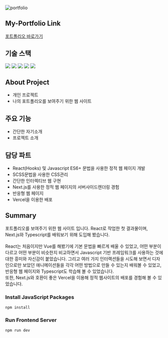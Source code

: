 ![portfolio](https://user-images.githubusercontent.com/102219209/217453889-a74ab72a-82fb-47b7-935a-c0754ffeeec0.PNG)

## My-Portfolio Link
[포트폴리오 바로가기](https://my-portfolio-lkp8.vercel.app/)

## 기술 스택
<img src="https://img.shields.io/badge/React-61DAFB?style=flat&logo=React&logoColor=white"/> <img src="https://img.shields.io/badge/TypeScript-3178C6?style=flat&logo=TypeScript&logoColor=white"/> <img src="https://img.shields.io/badge/Next.js-E34F26?style=flat&logo=Next.js&logoColor=white" /> <img src="https://img.shields.io/badge/SASS-CC6699?style=flat&logo=Sass&logoColor=white" /> <img src="https://img.shields.io/badge/Vercel-000000?style=flat&logo=Vercel&logoColor=white" /></div>

## About Project
* 개인 프로젝트
* 나의 포트폴리오를 보여주기 위한 웹 사이트

## 주요 기능
* 간단한 자기소개
* 프로젝트 소개

## 담당 파트
* React(Hooks) 및 Javascript ES6+ 문법을 사용한 정적 웹 페이지 개발
* SCSS문법을 사용한 CSS관리
* 간단한 인터렉티브 웹 구현
* Next.js를 사용한 정적 웹 페이지의 서버사이드렌더링 경험
* 반응형 웹 페이지
* Vercel을 이용한 배포

## Summary
포트폴리오를 보여주기 위한 웹 사이트 입니다. React로 작업한 첫 결과물이며, Next.js와 Typescript를 배워보기 위해 도입해 봤습니다.
<br /><br />
React는 처음이지만 Vue를 해봤기에 기본 문법을 빠르게 배울 수 있었고, 어떤 부분이 다르고 어떤 부분이 비슷한지 비교하면서 Javascript 기반 프레임워크를 사용하는 것에 대한 흥미와 자신감이 붙었습니다. 그리고 여러 가지 인터랙션들을 시도해 보면서 디자인으로만 보았던 애니메이션들을 각각 어떤 방법으로 만들 수 있는지 배워볼 수 있었고, 반응형 웹 페이지와 Typescript도 학습해 볼 수 있었습니다.
<br />
또한, Next.js와 호환이 좋은 Vercel을 이용해 정적 웹사이트의 배포를 경험해 볼 수 있었습니다.


### Install JavaScript Packages
```
npm install
```
### Run Frontend Server
```
npm run dev
```
